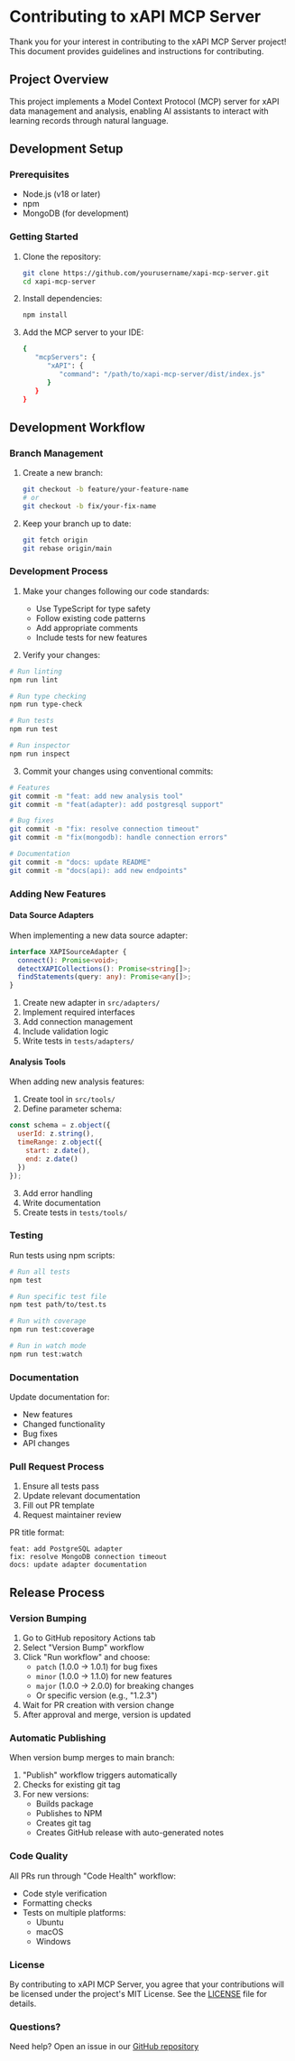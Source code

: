 # Contributing to xAPI MCP Server

Thank you for your interest in contributing to the xAPI MCP Server project! This document provides guidelines and instructions for contributing.

## Project Overview

This project implements a Model Context Protocol (MCP) server for xAPI data management and analysis, enabling AI assistants to interact with learning records through natural language.

## Development Setup

### Prerequisites

- Node.js (v18 or later)
- npm
- MongoDB (for development)

### Getting Started

1. Clone the repository:
   ```bash
   git clone https://github.com/yourusername/xapi-mcp-server.git
   cd xapi-mcp-server
   ```

2. Install dependencies:
   ```bash
   npm install
   ```

3. Add the MCP server to your IDE:
   ```bash
   {
      "mcpServers": {
         "xAPI": {
            "command": "/path/to/xapi-mcp-server/dist/index.js"
         }
      }
   }
   ```

## Development Workflow

### Branch Management

1. Create a new branch:
   ```bash
   git checkout -b feature/your-feature-name
   # or
   git checkout -b fix/your-fix-name
   ```

2. Keep your branch up to date:
   ```bash
   git fetch origin
   git rebase origin/main
   ```

### Development Process

1. Make your changes following our code standards:
   - Use TypeScript for type safety
   - Follow existing code patterns
   - Add appropriate comments
   - Include tests for new features

2. Verify your changes:
```bash
# Run linting
npm run lint

# Run type checking
npm run type-check

# Run tests
npm run test

# Run inspector
npm run inspect
```

3. Commit your changes using conventional commits:
```bash
# Features
git commit -m "feat: add new analysis tool"
git commit -m "feat(adapter): add postgresql support"

# Bug fixes
git commit -m "fix: resolve connection timeout"
git commit -m "fix(mongodb): handle connection errors"

# Documentation
git commit -m "docs: update README"
git commit -m "docs(api): add new endpoints"
```

### Adding New Features

#### Data Source Adapters
When implementing a new data source adapter:
```typescript
interface XAPISourceAdapter {
  connect(): Promise<void>;
  detectXAPICollections(): Promise<string[]>;
  findStatements(query: any): Promise<any[]>;
}
```

1. Create new adapter in `src/adapters/`
2. Implement required interfaces
3. Add connection management
4. Include validation logic
5. Write tests in `tests/adapters/`

#### Analysis Tools
When adding new analysis features:

1. Create tool in `src/tools/`
2. Define parameter schema:
```javascript
const schema = z.object({
  userId: z.string(),
  timeRange: z.object({
    start: z.date(),
    end: z.date()
  })
});
```

3. Add error handling
4. Write documentation
5. Create tests in `tests/tools/`

### Testing

Run tests using npm scripts:
```bash
# Run all tests
npm test

# Run specific test file
npm test path/to/test.ts

# Run with coverage
npm run test:coverage

# Run in watch mode
npm run test:watch
```

### Documentation

Update documentation for:
- New features
- Changed functionality
- Bug fixes
- API changes

### Pull Request Process

1. Ensure all tests pass
2. Update relevant documentation
3. Fill out PR template
4. Request maintainer review

PR title format:
```plain
feat: add PostgreSQL adapter
fix: resolve MongoDB connection timeout
docs: update adapter documentation
```

## Release Process

### Version Bumping
1. Go to GitHub repository Actions tab
2. Select "Version Bump" workflow
3. Click "Run workflow" and choose:
   - `patch` (1.0.0 → 1.0.1) for bug fixes
   - `minor` (1.0.0 → 1.1.0) for new features
   - `major` (1.0.0 → 2.0.0) for breaking changes
   - Or specific version (e.g., "1.2.3")
4. Wait for PR creation with version change
5. After approval and merge, version is updated

### Automatic Publishing
When version bump merges to main branch:
1. "Publish" workflow triggers automatically
2. Checks for existing git tag
3. For new versions:
   - Builds package
   - Publishes to NPM
   - Creates git tag
   - Creates GitHub release with auto-generated notes

### Code Quality
All PRs run through "Code Health" workflow:
- Code style verification
- Formatting checks 
- Tests on multiple platforms:
  - Ubuntu
  - macOS
  - Windows

### License
By contributing to xAPI MCP Server, you agree that your contributions will be licensed under the project's MIT License. See the [LICENSE](LICENSE) file for details.

### Questions?
Need help? Open an issue in our [GitHub repository](https://github.com/yourusername/xapi-mcp-server/issues)
